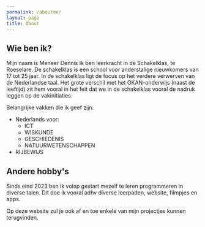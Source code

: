 ```yaml
---
permalink: /aboutme/
layout: page
title: About
---
```

## Wie ben ik?

Mijn naam is Meneer Dennis
Ik ben leerkracht in de Schakelklas, te Roeselare.
De schakelklas is een school voor anderstalige nieuwkomers van 17 tot 25 jaar.
In de schakelklas ligt de focus op het verdere verwerven van de Nederlandse taal. Het grote verschil met het OKAN-onderwijs (naast de leeftijd) zit hem vooral in het feit dat we in de schakelklas vooral de nadruk leggen op de vakinitiaties.

Belangrijke vakken die ik geef zijn:

- Nederlands voor:
  - ICT
  - WISKUNDE
  - GESCHIEDENIS
  - NATUURWETENSCHAPPEN
- RIJBEWIJS

## Andere hobby's

Sinds eind 2023 ben ik volop gestart mezelf te leren programmeren in diverse talen. Dit doe ik vooral adhv diverse leerpaden, website, filmpjes en apps.

Op deze website zul je ook af en toe enkele van mijn projectjes kunnen terugvinden.
